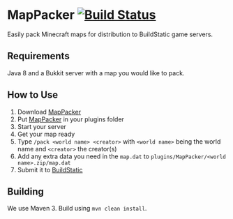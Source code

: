 # MapPacker [![Build Status](http://ci.buildstatic.net/buildStatus/icon?job=MapPacker)](http://ci.buildstatic.net/job/MapPacker)
Easily pack Minecraft maps for distribution to BuildStatic game servers.

## Requirements
Java 8 and a Bukkit server with a map you would like to pack.

## How to Use
1. Download [MapPacker](http://ci.buildstatic.net/job/MapPacker/)
2. Put [MapPacker](http://ci.buildstatic.net/job/MapPacker/) in your plugins folder
3. Start your server
4. Get your map ready
5. Type `/pack <world name> <creator>` with `<world name>` being the world name and `<creator>` the creator(s)
6. Add any extra data you need in the `map.dat` to `plugins/MapPacker/<world name>.zip/map.dat`
7. Submit it to [BuildStatic](http://buildstatic.net)

## Building
We use Maven 3. Build using `mvn clean install`.
